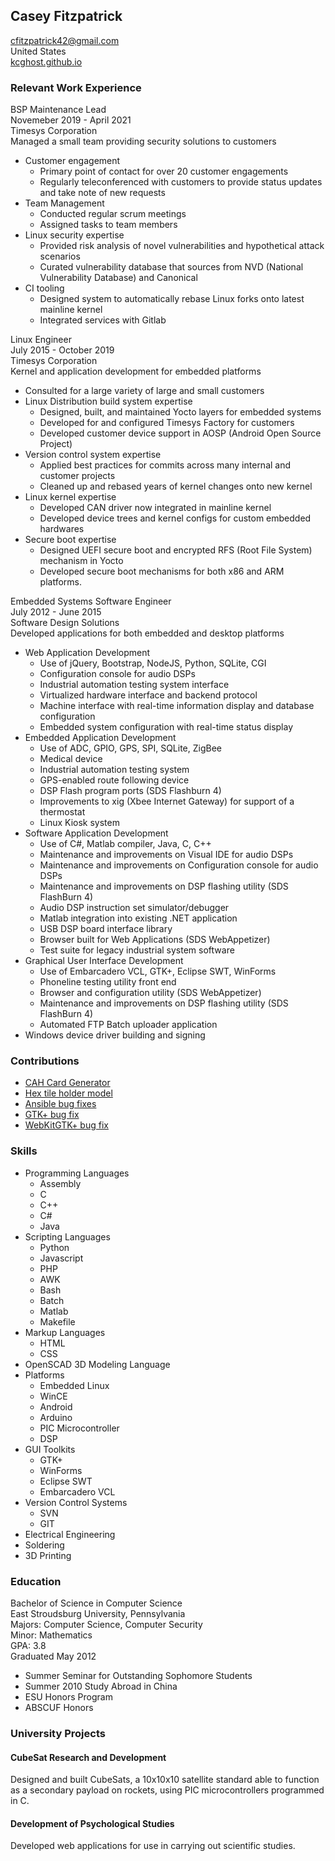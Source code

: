 ## Casey Fitzpatrick ##
[cfitzpatrick42@gmail.com](mailto:cfitzpatrick42@gmail.com)  
United States  
[kcghost.github.io](http://kcghost.github.io/)

### Relevant Work Experience ###
BSP Maintenance Lead  
Novemeber 2019 - April 2021  
Timesys Corporation  
Managed a small team providing security solutions to customers  

+ Customer engagement
    - Primary point of contact for over 20 customer engagements
    - Regularly teleconferenced with customers to provide status updates and take note of new requests
+ Team Management
    - Conducted regular scrum meetings
    - Assigned tasks to team members
+ Linux security expertise
    - Provided risk analysis of novel vulnerabilities and hypothetical attack scenarios
    - Curated vulnerability database that sources from NVD (National Vulnerability Database) and Canonical
+ CI tooling
    - Designed system to automatically rebase Linux forks onto latest mainline kernel
    - Integrated services with Gitlab

Linux Engineer  
July 2015 - October 2019  
Timesys Corporation  
Kernel and application development for embedded platforms  

+ Consulted for a large variety of large and small customers
+ Linux Distribution build system expertise
    - Designed, built, and maintained Yocto layers for embedded systems
    - Developed for and configured Timesys Factory for customers
    - Developed customer device support in AOSP (Android Open Source Project)
+ Version control system expertise
    - Applied best practices for commits across many internal and customer projects 
    - Cleaned up and rebased years of kernel changes onto new kernel
+ Linux kernel expertise
    - Developed CAN driver now integrated in mainline kernel
    - Developed device trees and kernel configs for custom embedded hardwares
+ Secure boot expertise
    - Designed UEFI secure boot and encrypted RFS (Root File System) mechanism in Yocto
    - Developed secure boot mechanisms for both x86 and ARM platforms.

Embedded Systems Software Engineer  
July 2012 - June 2015  
Software Design Solutions  
Developed applications for both embedded and desktop platforms  

+ Web Application Development
    - Use of jQuery, Bootstrap, NodeJS, Python, SQLite, CGI
    - Configuration console for audio DSPs
    - Industrial automation testing system interface
    - Virtualized hardware interface and backend protocol
    - Machine interface with real-time information display and database configuration
    - Embedded system configuration with real-time status display
+ Embedded Application Development
    - Use of ADC, GPIO, GPS, SPI, SQLite, ZigBee
    - Medical device
    - Industrial automation testing system
    - GPS-enabled route following device
    - DSP Flash program ports (SDS Flashburn 4)
    - Improvements to xig (Xbee Internet Gateway) for support of a thermostat
    - Linux Kiosk system
+ Software Application Development
    - Use of C#, Matlab compiler, Java, C, C++
    - Maintenance and improvements on Visual IDE for audio DSPs
    - Maintenance and improvements on Configuration console for audio DSPs
    - Maintenance and improvements on DSP flashing utility (SDS FlashBurn 4)
    - Audio DSP instruction set simulator/debugger
    - Matlab integration into existing .NET application
    - USB DSP board interface library
    - Browser built for Web Applications (SDS WebAppetizer)
    - Test suite for legacy industrial system software
+ Graphical User Interface Development
    - Use of Embarcadero VCL, GTK+, Eclipse SWT, WinForms
    - Phoneline testing utility front end
    - Browser and configuration utility (SDS WebAppetizer)
    - Maintenance and improvements on DSP flashing utility (SDS FlashBurn 4)
    - Automated FTP Batch uploader application
+ Windows device driver building and signing

### Contributions ###
+ [CAH Card Generator](https://github.com/kcghost/CAH-Builder)
+ [Hex tile holder model](http://www.thingiverse.com/thing:139005)
+ [Ansible bug fixes](https://github.com/ansible/ansible/commits/devel?author=kcghost)
+ [GTK+ bug fix](https://bugzilla.gnome.org/show_bug.cgi?id=679019)
+ [WebKitGTK+ bug fix](https://bugs.webkit.org/show_bug.cgi?id=124226)

### Skills ###
+ Programming Languages
    - Assembly
    - C
    - C++
    - C#
    - Java
+ Scripting Languages
    - Python
    - Javascript
    - PHP
    - AWK
    - Bash
    - Batch
    - Matlab
    - Makefile
+ Markup Languages
    - HTML
    - CSS
+ OpenSCAD 3D Modeling Language
+ Platforms
    - Embedded Linux
    - WinCE
    - Android
    - Arduino
    - PIC Microcontroller
    - DSP
+ GUI Toolkits
    - GTK+
    - WinForms
    - Eclipse SWT
    - Embarcadero VCL
+ Version Control Systems
    - SVN
    - GIT
+ Electrical Engineering
+ Soldering
+ 3D Printing

### Education ###
Bachelor of Science in Computer Science  
East Stroudsburg University, Pennsylvania  
Majors: Computer Science, Computer Security  
Minor: Mathematics  
GPA: 3.8  
Graduated May 2012

- Summer Seminar for Outstanding Sophomore Students
- Summer 2010 Study Abroad in China
- ESU Honors Program
- ABSCUF Honors

### University Projects ###

#### CubeSat Research and Development ####
Designed and built CubeSats, a 10x10x10 satellite standard able to function as a secondary payload on rockets, using PIC microcontrollers programmed in C.

#### Development of Psychological Studies ####
Developed web applications for use in carrying out scientific studies.
